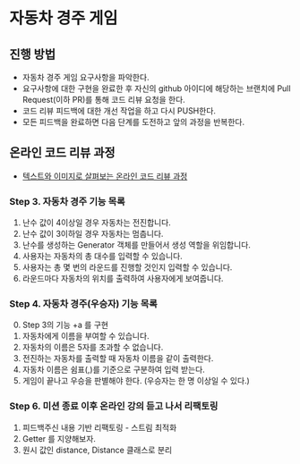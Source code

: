 # 자동차 경주 게임
## 진행 방법
* 자동차 경주 게임 요구사항을 파악한다.
* 요구사항에 대한 구현을 완료한 후 자신의 github 아이디에 해당하는 브랜치에 Pull Request(이하 PR)를 통해 코드 리뷰 요청을 한다.
* 코드 리뷰 피드백에 대한 개선 작업을 하고 다시 PUSH한다.
* 모든 피드백을 완료하면 다음 단계를 도전하고 앞의 과정을 반복한다.

## 온라인 코드 리뷰 과정
* [텍스트와 이미지로 살펴보는 온라인 코드 리뷰 과정](https://github.com/next-step/nextstep-docs/tree/master/codereview)

### Step 3. 자동차 경주 기능 목록
1. 난수 값이 4이상일 경우 자동차는 전진합니다.
2. 난수 값이 3이하일 경우 자동차는 멈춥니다.
3. 난수를 생성하는 Generator 객체를 만들어서 생성 역할을 위임합니다.
4. 사용자는 자동차의 총 대수를 입력할 수 있습니다.
5. 사용자는 총 몇 번의 라운드를 진행할 것인지 입력할 수 있습니다.
6. 라운드마다 자동차의 위치를 출력하여 사용자에게 보여줍니다.

### Step 4. 자동차 경주(우승자) 기능 목록
0. Step 3의 기능 +a 를 구현
1. 자동차에게 이름을 부여할 수 있습니다.
2. 자동차의 이름은 5자를 초과할 수 없습니다.
3. 전진하는 자동차를 출력할 때 자동차 이름을 같이 출력한다.
4. 자동차 이름은 쉼표(,)를 기준으로 구분하여 입력 받는다.
5. 게임이 끝나고 우승을 판별해야 한다. (우승자는 한 명 이상일 수 있다.)

### Step 6. 미션 종료 이후 온라인 강의 듣고 나서 리팩토링
1. 피드백주신 내용 기반 리팩토링 - 스트림 최적화
2. Getter 를 지양해보자.
3. 원시 값인 distance, Distance 클래스로 분리